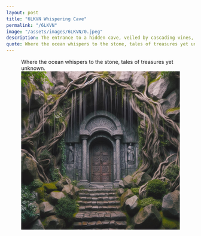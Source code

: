 ```yaml
---
layout: post
title: "6LKVN Whispering Cave"
permalink: "/6LKVN"
image: "/assets/images/6LKVN/0.jpeg"
description: The entrance to a hidden cave, veiled by cascading vines, promises secrets within.
quote: Where the ocean whispers to the stone, tales of treasures yet unknown.
---
```


<figure>
  <figcaption>Where the ocean whispers to the stone, tales of treasures yet unknown.</figcaption>
  <img src="/assets/images/6LKVN/0.jpeg" alt="The entrance to a hidden cave, veiled by cascading vines, promises secrets within." title="The entrance to a hidden cave, veiled by cascading vines, promises secrets within.">
</figure>

